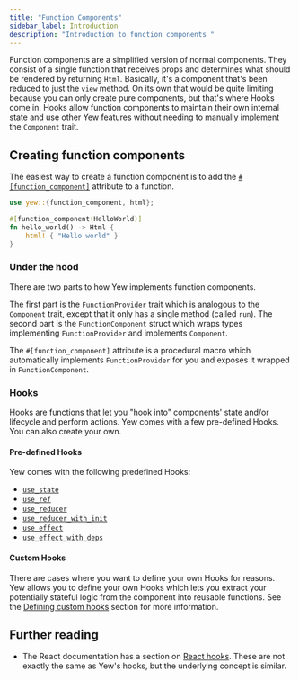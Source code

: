 ```yaml
---
title: "Function Components"
sidebar_label: Introduction
description: "Introduction to function components "
---
```


Function components are a simplified version of normal components. They consist of a single function
that receives props and determines what should be rendered by returning `Html`. Basically, it's a
component that's been reduced to just the `view` method. On its own that would be quite limiting
because you can only create pure components, but that's where Hooks come in. Hooks allow function
components to maintain their own internal state and use other Yew features without needing to manually
implement the `Component` trait.

## Creating function components

The easiest way to create a function component is to add the [`#[function_component]`](./../function-components/attribute.md) attribute to a function.

```rust
use yew::{function_component, html};

#[function_component(HelloWorld)]
fn hello_world() -> Html {
    html! { "Hello world" }
}
```

### Under the hood

There are two parts to how Yew implements function components.

The first part is the `FunctionProvider` trait which is analogous to the `Component` trait, except
that it only has a single method (called `run`). The second part is the `FunctionComponent` struct
which wraps types implementing `FunctionProvider` and implements `Component`.

The `#[function_component]` attribute is a procedural macro which automatically implements
`FunctionProvider` for you and exposes it wrapped in `FunctionComponent`.

### Hooks

Hooks are functions that let you "hook into" components' state and/or lifecycle and perform
actions. Yew comes with a few pre-defined Hooks. You can also create your own.

#### Pre-defined Hooks

Yew comes with the following predefined Hooks:
- [`use_state`](./../function-components/pre-defined-hooks.md#use_state)
- [`use_ref`](./../function-components/pre-defined-hooks.md#use_ref)
- [`use_reducer`](./../function-components/pre-defined-hooks.md#use_reducer)
- [`use_reducer_with_init`](./../function-components/pre-defined-hooks.md#use_reducer_with_init)
- [`use_effect`](./../function-components/pre-defined-hooks.md#use_effect)
- [`use_effect_with_deps`](./../function-components/pre-defined-hooks.md#use_effect_with_deps)

#### Custom Hooks

There are cases where you want to define your own Hooks for reasons. Yew allows you to define your own Hooks which lets you extract your potentially stateful logic from the component into reusable functions. 
See the [Defining custom hooks](./../function-components/custom-hooks.md#defining-custom-hooks) section for more information.

## Further reading

* The React documentation has a section on [React hooks](https://reactjs.org/docs/hooks-intro.html).
These are not exactly the same as Yew's hooks, but the underlying concept is similar.
